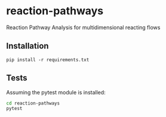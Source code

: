 # reaction-pathways
Reaction Pathway Analysis for multidimensional reacting flows

## Installation
```
pip install -r requirements.txt
```

## Tests
Assuming the pytest module is installed:
```bash
cd reaction-pathways
pytest
```
